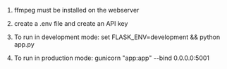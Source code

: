 1. ffmpeg must be installed on the webserver

2. create a .env file and create an API key

3. To run in development mode: set FLASK_ENV=development && python app.py

4. To run in production mode: gunicorn "app:app" --bind 0.0.0.0:5001
